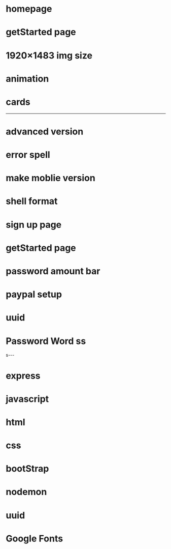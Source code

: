 # homepage

# getStarted page

# 1920×1483 img size

# animation

# cards

---

# advanced version

# error spell

# make moblie version

# shell format

# sign up page

# getStarted page

# password amount bar

# paypal setup

# uuid

# Password Word ss

s---

# express

# javascript

# html

# css

# bootStrap

# nodemon

# uuid

# Google Fonts
